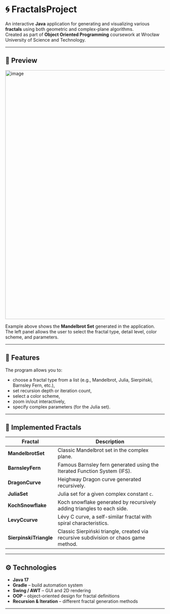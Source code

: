 # 🌀 FractalsProject

An interactive **Java** application for generating and visualizing various **fractals** using both geometric and complex-plane algorithms.  
Created as part of **Object Oriented Programming** coursework at Wrocław University of Science and Technology.

---

## 📸 Preview

<img width="1185" height="785" alt="image" src="https://github.com/user-attachments/assets/56fcb2f1-5b7d-477b-ad9a-a2a26b491267" />



Example above shows the **Mandelbrot Set** generated in the application.  
The left panel allows the user to select the fractal type, detail level, color scheme, and parameters.

---

## 🧩 Features

The program allows you to:
- choose a fractal type from a list (e.g., Mandelbrot, Julia, Sierpiński, Barnsley Fern, etc.),
- set recursion depth or iteration count,
- select a color scheme,
- zoom in/out interactively,
- specify complex parameters (for the Julia set).

---

## 🧠 Implemented Fractals

| Fractal | Description |
|----------|--------------|
| **MandelbrotSet** | Classic Mandelbrot set in the complex plane. |
| **BarnsleyFern** | Famous Barnsley fern generated using the Iterated Function System (IFS). |
| **DragonCurve** | Heighway Dragon curve generated recursively. |
| **JuliaSet** | Julia set for a given complex constant `c`. |
| **KochSnowflake** | Koch snowflake generated by recursively adding triangles to each side. |
| **LevyCcurve** | Lévy C curve, a self-similar fractal with spiral characteristics. |
| **SierpinskiTriangle** | Classic Sierpiński triangle, created via recursive subdivision or chaos game method. |

---

## ⚙️ Technologies

- **Java 17**
- **Gradle** – build automation system  
- **Swing / AWT** – GUI and 2D rendering  
- **OOP** – object-oriented design for fractal definitions  
- **Recursion & Iteration** – different fractal generation methods

---
